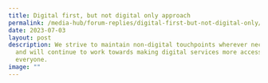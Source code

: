 ```yaml
---
title: Digital first, but not digital only approach
permalink: /media-hub/forum-replies/digital-first-but-not-digital-only/
date: 2023-07-03
layout: post
description: We strive to maintain non-digital touchpoints wherever necessary,
  and will continue to work towards making digital services more accessible to
  everyone.
image: ""
---
```

